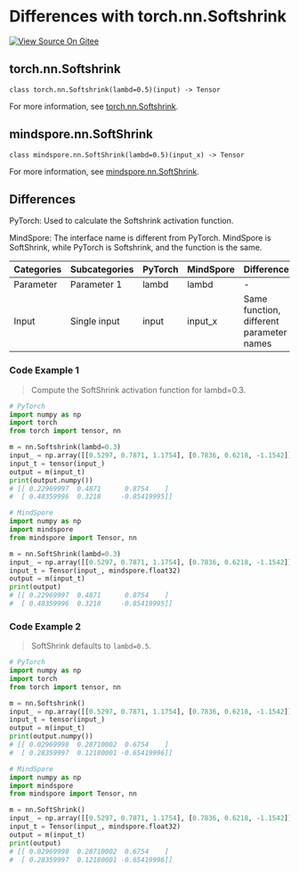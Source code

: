# Differences with torch.nn.Softshrink

[![View Source On Gitee](https://mindspore-website.obs.cn-north-4.myhuaweicloud.com/website-images/r2.2/resource/_static/logo_source_en.svg)](https://gitee.com/mindspore/docs/blob/r2.2/docs/mindspore/source_en/note/api_mapping/pytorch_diff/SoftShrink.md)

## torch.nn.Softshrink

```text
class torch.nn.Softshrink(lambd=0.5)(input) -> Tensor
```

For more information, see [torch.nn.Softshrink](https://pytorch.org/docs/1.8.1/generated/torch.nn.Softshrink.html).

## mindspore.nn.SoftShrink

```text
class mindspore.nn.SoftShrink(lambd=0.5)(input_x) -> Tensor
```

For more information, see [mindspore.nn.SoftShrink](https://www.mindspore.cn/docs/en/r2.2/api_python/nn/mindspore.nn.SoftShrink.html).

## Differences

PyTorch: Used to calculate the Softshrink activation function.

MindSpore: The interface name is different from PyTorch. MindSpore is SoftShrink, while PyTorch is Softshrink, and the function is the same.

| Categories | Subcategories |PyTorch | MindSpore | Difference |
| ---- | ----- | ------- | --------- | ------------- |
| Parameter | Parameter 1 | lambd  | lambd     | - |
| Input | Single input | input  | input_x   | Same function, different parameter names |

### Code Example 1

> Compute the SoftShrink activation function for lambd=0.3.

```python
# PyTorch
import numpy as np
import torch
from torch import tensor, nn

m = nn.Softshrink(lambd=0.3)
input_ = np.array([[0.5297, 0.7871, 1.1754], [0.7836, 0.6218, -1.1542]], dtype=np.float32)
input_t = tensor(input_)
output = m(input_t)
print(output.numpy())
# [[ 0.22969997  0.4871      0.8754    ]
#  [ 0.48359996  0.3218     -0.85419995]]

# MindSpore
import numpy as np
import mindspore
from mindspore import Tensor, nn

m = nn.SoftShrink(lambd=0.3)
input_ = np.array([[0.5297, 0.7871, 1.1754], [0.7836, 0.6218, -1.1542]], dtype=np.float32)
input_t = Tensor(input_, mindspore.float32)
output = m(input_t)
print(output)
# [[ 0.22969997  0.4871      0.8754    ]
#  [ 0.48359996  0.3218     -0.85419995]]
```

### Code Example 2

> SoftShrink defaults to `lambd=0.5`.

```python
# PyTorch
import numpy as np
import torch
from torch import tensor, nn

m = nn.Softshrink()
input_ = np.array([[0.5297, 0.7871, 1.1754], [0.7836, 0.6218, -1.1542]], dtype=np.float32)
input_t = tensor(input_)
output = m(input_t)
print(output.numpy())
# [[ 0.02969998  0.28710002  0.6754    ]
#  [ 0.28359997  0.12180001 -0.65419996]]

# MindSpore
import numpy as np
import mindspore
from mindspore import Tensor, nn

m = nn.SoftShrink()
input_ = np.array([[0.5297, 0.7871, 1.1754], [0.7836, 0.6218, -1.1542]], dtype=np.float32)
input_t = Tensor(input_, mindspore.float32)
output = m(input_t)
print(output)
# [[ 0.02969998  0.28710002  0.6754    ]
#  [ 0.28359997  0.12180001 -0.65419996]]
```
